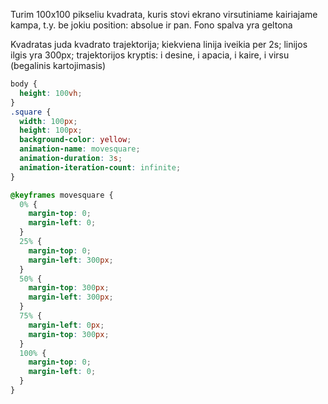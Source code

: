 Turim 100x100 pikseliu kvadrata, kuris stovi ekrano virsutiniame kairiajame kampa, t.y. be jokiu position: absolue ir pan. Fono spalva yra geltona

Kvadratas juda kvadrato trajektorija; kiekviena linija iveikia per 2s; linijos ilgis yra 300px; trajektorijos kryptis: i desine, i apacia, i kaire, i virsu (begalinis kartojimasis)

```css
body {
  height: 100vh;
}
.square {
  width: 100px;
  height: 100px;
  background-color: yellow;
  animation-name: movesquare;
  animation-duration: 3s;
  animation-iteration-count: infinite;
}

@keyframes movesquare {
  0% {
    margin-top: 0;
    margin-left: 0;
  }
  25% {
    margin-top: 0;
    margin-left: 300px;
  }
  50% {
    margin-top: 300px;
    margin-left: 300px;
  }
  75% {
    margin-left: 0px;
    margin-top: 300px;
  }
  100% {
    margin-top: 0;
    margin-left: 0;
  }
}
```
